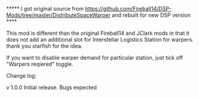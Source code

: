 ***** I got original source from https://github.com/Fireball14/DSP-Mods/tree/master/DistributeSpaceWarper and rebuilt for new DSP version ****



This mod is different than the original Fireball14 and JClark mods in that it does not add an additional slot for Interstellar Logistics Station for warpers. thank you starfish for the idea.

If you want to disable warper demand for particular station, just tick off "Warpers reqiered" toggle.

Change log:

v 1.0.0
Initial release. Bugs expected